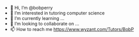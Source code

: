 - 👋 Hi, I’m @bobperry
- 👀 I’m interested in tutoring computer science
- 🌱 I’m currently learning ...
- 💞️ I’m looking to collaborate on ...
- 📫 How to reach me https://www.wyzant.com/Tutors/BobP

<!---
bobperry/bobperry is a ✨ special ✨ repository because its `README.md` (this file) appears on your GitHub profile.
You can click the Preview link to take a look at your changes.
--->
